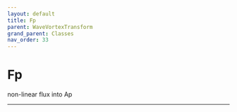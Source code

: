 ```yaml
---
layout: default
title: Fp
parent: WaveVortexTransform
grand_parent: Classes
nav_order: 33
---
```


#  Fp

non-linear flux into Ap


---

